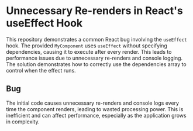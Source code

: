 # Unnecessary Re-renders in React's useEffect Hook

This repository demonstrates a common React bug involving the `useEffect` hook.  The provided `MyComponent` uses `useEffect` without specifying dependencies, causing it to execute after every render. This leads to performance issues due to unnecessary re-renders and console logging. The solution demonstrates how to correctly use the dependencies array to control when the effect runs.

## Bug

The initial code causes unnecessary re-renders and console logs every time the component renders, leading to wasted processing power.  This is inefficient and can affect performance, especially as the application grows in complexity.